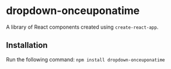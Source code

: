 # dropdown-onceuponatime
A library of React components created using `create-react-app`.
## Installation
Run the following command:
`npm install dropdown-onceuponatime`